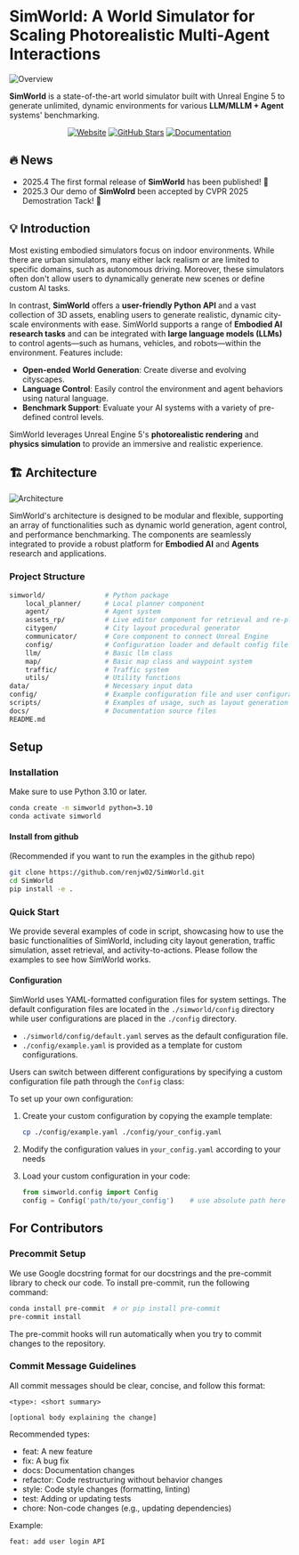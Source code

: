 # SimWorld: A World Simulator for Scaling Photorealistic Multi-Agent Interactions
![Overview](https://github.com/user-attachments/assets/6246ad14-2851-4a51-a534-70f59a40e460)

**SimWorld** is a state-of-the-art world simulator built with Unreal Engine 5 to generate unlimited, dynamic environments for various **LLM/MLLM + Agent** systems' benchmarking.

<div align="center">
    <a href="http://simworld-cvpr2025.maitrix.org/"><img src="https://img.shields.io/badge/Website-SimWorld-blue" alt="Website" /></a>
    <a href="https://github.com/maitrix-org/SimWorld"><img src="https://img.shields.io/github/stars/yourusername/SimWorld?style=social" alt="GitHub Stars" /></a>
    <a href="https://simworld.readthedocs.io/en/stable/"><img src="https://img.shields.io/badge/Documentation-Read%20Docs-green" alt="Documentation" /></a>
</div>

## 🔥 News
 - 2025.4 The first formal release of **SimWorld** has been published! 🚀
 - 2025.3 Our demo of **SimWolrd** been accepted by CVPR 2025 Demostration Tack! 🎉

## 💡 Introduction
Most existing embodied simulators focus on indoor environments. While there are urban simulators, many either lack realism or are limited to specific domains, such as autonomous driving. Moreover, these simulators often don't allow users to dynamically generate new scenes or define custom AI tasks.

In contrast, **SimWorld** offers a **user-friendly Python API** and a vast collection of 3D assets, enabling users to generate realistic, dynamic city-scale environments with ease. SimWorld supports a range of **Embodied AI research tasks** and can be integrated with **large language models (LLMs)** to control agents—such as humans, vehicles, and robots—within the environment. Features include:

- **Open-ended World Generation**: Create diverse and evolving cityscapes.
- **Language Control**: Easily control the environment and agent behaviors using natural language.
- **Benchmark Support**: Evaluate your AI systems with a variety of pre-defined control levels.

SimWorld leverages Unreal Engine 5's **photorealistic rendering** and **physics simulation** to provide an immersive and realistic experience.

## 🏗️ Architecture

![Architecture](https://github.com/user-attachments/assets/f5f43638-7583-483f-aadc-1ddf5d6ff27a)

SimWorld's architecture is designed to be modular and flexible, supporting an array of functionalities such as dynamic world generation, agent control, and performance benchmarking. The components are seamlessly integrated to provide a robust platform for **Embodied AI** and **Agents** research and applications.

### Project Structure
```bash
simworld/               # Python package
    local_planner/      # Local planner component
    agent/              # Agent system
    assets_rp/          # Live editor component for retrieval and re-placing
    citygen/            # City layout procedural generator
    communicator/       # Core component to connect Unreal Engine
    config/             # Configuration loader and default config file
    llm/                # Basic llm class
    map/                # Basic map class and waypoint system
    traffic/            # Traffic system
    utils/              # Utility functions
data/                   # Necessary input data
config/                 # Example configuration file and user configuration file
scripts/                # Examples of usage, such as layout generation and traffic simulation
docs/                   # Documentation source files
README.md
```

## Setup
### Installation
Make sure to use Python 3.10 or later.

```bash
conda create -n simworld python=3.10
conda activate simworld
```

#### Install from github
(Recommended if you want to run the examples in the github repo)

```bash
git clone https://github.com/renjw02/SimWorld.git
cd SimWorld
pip install -e .
```

### Quick Start

We provide several examples of code in script, showcasing how to use the basic functionalities of SimWorld, including city layout generation, traffic simulation, asset retrieval, and activity-to-actions. Please follow the examples to see how SimWorld works.

#### Configuration

SimWorld uses YAML-formatted configuration files for system settings. The default configuration files are located in the `./simworld/config` directory while user configurations are placed in the `./config` directory.

- `./simworld/config/default.yaml` serves as the default configuration file.
- `./config/example.yaml` is provided as a template for custom configurations.

Users can switch between different configurations by specifying a custom configuration file path through the `Config` class:

To set up your own configuration:

1. Create your custom configuration by copying the example template:
   ```bash
   cp ./config/example.yaml ./config/your_config.yaml
   ```

2. Modify the configuration values in `your_config.yaml` according to your needs

3. Load your custom configuration in your code:
   ```python
   from simworld.config import Config
   config = Config('path/to/your_config')    # use absolute path here
   ```



## For Contributors
### Precommit Setup
We use Google docstring format for our docstrings and the pre-commit library to check our code. To install pre-commit, run the following command:

```bash
conda install pre-commit  # or pip install pre-commit
pre-commit install
```

The pre-commit hooks will run automatically when you try to commit changes to the repository.


### Commit Message Guidelines
All commit messages should be clear, concise, and follow this format:
```
<type>: <short summary>

[optional body explaining the change]
```
Recommended types:
+ feat: A new feature
+ fix: A bug fix
+ docs: Documentation changes
+ refactor: Code restructuring without behavior changes
+ style: Code style changes (formatting, linting)
+ test: Adding or updating tests
+ chore: Non-code changes (e.g., updating dependencies)

Example:
```
feat: add user login API
```
